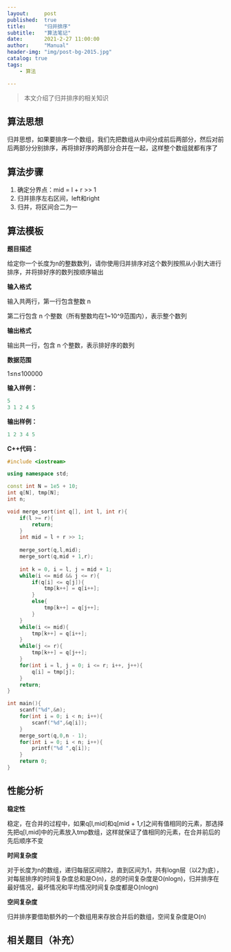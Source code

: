 ```yaml
---
layout:     post
published:  true
title:      "归并排序"
subtitle:   "算法笔记"
date:       2021-2-27 11:00:00
author:     "Manual"
header-img: "img/post-bg-2015.jpg"
catalog: true
tags:
    - 算法

---
```


> 本文介绍了归并排序的相关知识

## 算法思想

归并思想，如果要排序一个数组，我们先把数组从中间分成前后两部分，然后对前后两部分分别排序，再将排好序的两部分合并在一起，这样整个数组就都有序了

## 算法步骤

1. 确定分界点：mid = l + r >> 1
2. 归并排序左右区间，left和right
3. 归并，将区间合二为一

## 算法模板

**题目描述**

给定你一个长度为n的整数数列，请你使用归并排序对这个数列按照从小到大进行排序，并将排好序的数列按顺序输出

**输入格式**

输入共两行，第一行包含整数 n

第二行包含 n 个整数（所有整数均在1~10^9范围内），表示整个数列

**输出格式**

输出共一行，包含 n 个整数，表示排好序的数列

**数据范围**

1≤n≤100000

**输入样例：**

```c++
5
3 1 2 4 5
```

**输出样例：**

```c++
1 2 3 4 5
```

**C++代码：**

```c++
#include <iostream>

using namespace std;

const int N = 1e5 + 10;
int q[N], tmp[N];
int n;

void merge_sort(int q[], int l, int r){
    if(l >= r){
        return;
    }
    int mid = l + r >> 1;
    
    merge_sort(q,l,mid);
    merge_sort(q,mid + 1,r);
    
    int k = 0, i = l, j = mid + 1;
    while(i <= mid && j <= r){
        if(q[i] <= q[j]){
            tmp[k++] = q[i++];
        }
        else{
            tmp[k++] = q[j++];
        }
    }
    while(i <= mid){
        tmp[k++] = q[i++];
    }
    while(j <= r){
        tmp[k++] = q[j++];
    }
    for(int i = l, j = 0; i <= r; i++, j++){
        q[i] = tmp[j];
    }
    return;
}

int main(){
    scanf("%d",&n);
    for(int i = 0; i < n; i++){
        scanf("%d",&q[i]);
    }
    merge_sort(q,0,n - 1);
    for(int i = 0; i < n; i++){
        printf("%d ",q[i]);
    }
    return 0;
}
```

## 性能分析

**稳定性**

稳定，在合并的过程中，如果q[l,mid]和q[mid + 1,r]之间有值相同的元素，那选择先把q[l,mid]中的元素放入tmp数组，这样就保证了值相同的元素，在合并前后的先后顺序不变

**时间复杂度**

对于长度为n的数组，递归每层区间除2，直到区间为1，共有logn层（以2为底），对每层排序的时间复杂度总和是O(n)，总的时间复杂度是O(nlogn)，归并排序在最好情况，最坏情况和平均情况时间复杂度都是O(nlogn)

**空间复杂度**

归并排序要借助额外的一个数组用来存放合并后的数组，空间复杂度是O(n)

## 相关题目（补充）

